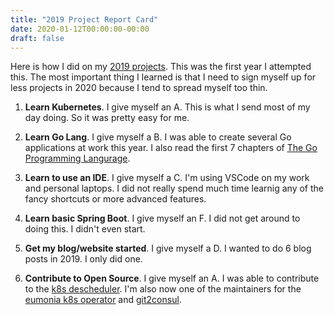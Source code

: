 ```yaml
---
title: "2019 Project Report Card"
date: 2020-01-12T00:00:00-00:00
draft: false
---
```


Here is how I did on my [2019 projects](https://www.spmalloy.com/posts/2019-projects). This was the first year I attempted this. The most important thing I learned is that I need to sign myself up for less projects in 2020 because I tend to spread myself too thin.

1. **Learn Kubernetes**. I give myself an A. This is what I send most of my day doing. So it was pretty easy for me.

2. **Learn Go Lang**. I give myself a B. I was able to create several Go applications at work this year. I also read the first 7 chapters of [The Go Programming Langurage](https://www.gopl.io).

3. **Learn to use an IDE**. I give myself a C. I'm using VSCode on my work and personal laptops. I did not really spend much time learnig any of the fancy shortcuts or more advanced features.

4. **Learn basic Spring Boot**. I give myself an F. I did not get around to doing this. I didn't even start.

5. **Get my blog/website started**. I give myself a D. I wanted to do 6 blog posts in 2019. I only did one.

6. **Contribute to Open Source**. I give myself an A. I was able to contribute to the [k8s descheduler](https://github.com/kubernetes-sigs/descheduler). I'm also now one of the maintainers for the [eumonia k8s operator](https://github.com/KohlsTechnology/eunomia) and [git2consul](https://github.com/KohlsTechnology/eunomia).
